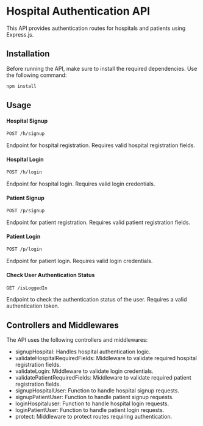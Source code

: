 # Hospital Authentication API

This API provides authentication routes for hospitals and patients using Express.js.

## Installation

Before running the API, make sure to install the required dependencies. Use the following command:

```bash
npm install
```


## Usage

#### Hospital Signup
```bash
POST /h/signup
```
Endpoint for hospital registration. Requires valid hospital registration fields.

#### Hospital Login
```bash 
POST /h/login
```
Endpoint for hospital login. Requires valid login credentials.

#### Patient Signup
```bash
POST /p/signup
```
Endpoint for patient registration. Requires valid patient registration fields.

#### Patient Login
```bash
POST /p/login
```
Endpoint for patient login. Requires valid login credentials.

#### Check User Authentication Status
```bash
GET /isLoggedIn
```
Endpoint to check the authentication status of the user. Requires a valid authentication token.

## Controllers and Middlewares
The API uses the following controllers and middlewares:

- signupHospital: Handles hospital authentication logic.
- validateHospitalRequiredFields: Middleware to validate required hospital registration fields.
- validateLogin: Middleware to validate login credentials.
- validatePatientRequiredFields: Middleware to validate required patient registration fields.
- signupHospitalUser: Function to handle hospital signup requests.
- signupPatientUser: Function to handle patient signup requests.
- loginHospitaluser: Function to handle hospital login requests.
- loginPatientUser: Function to handle patient login requests.
- protect: Middleware to protect routes requiring authentication.